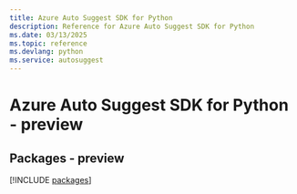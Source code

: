 ```yaml
---
title: Azure Auto Suggest SDK for Python
description: Reference for Azure Auto Suggest SDK for Python
ms.date: 03/13/2025
ms.topic: reference
ms.devlang: python
ms.service: autosuggest
---
```

# Azure Auto Suggest SDK for Python - preview
## Packages - preview
[!INCLUDE [packages](auto-suggest-index.md)]